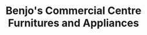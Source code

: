 ---
title: "Benjo's Commercial Centre Furnitures and Appliances"
url: /san-juan/benjos-commercial-centre-furnitures-and-appliances/
shop: Haushaltsgeräte
---